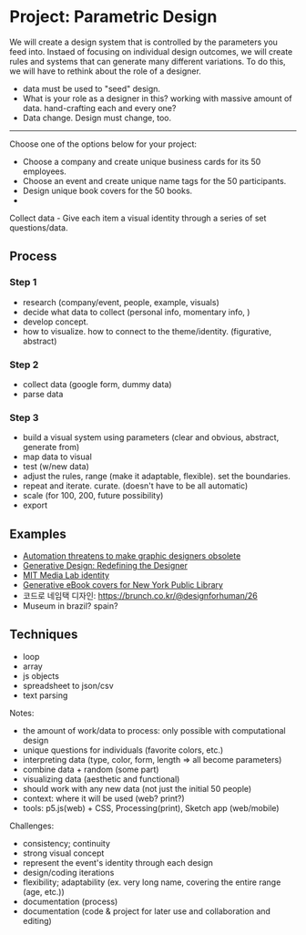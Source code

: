 # Project: Parametric Design

We will create a design system that is controlled by the parameters you feed into. Instaed of focusing on individual design outcomes, we will create rules and systems that can generate many different variations. To do this, we will have to rethink about the role of a designer.


- data must be used to "seed" design.
- What is your role as a designer in this? working with massive amount of data. hand-crafting each and every one?
- Data change. Design must change, too.

-----

Choose one of the options below for your project:
- Choose a company and create unique business cards for its 50 employees.
- Choose an event and create unique name tags for the 50 participants.
- Design unique book covers for the 50 books. 
- 

Collect data - Give each item a visual identity through a series of set questions/data.



## Process

### Step 1
- research (company/event, people, example, visuals)
- decide what data to collect (personal info, momentary info, )
- develop concept. 
- how to visualize. how to connect to the theme/identity. (figurative, abstract)

### Step 2
- collect data (google form, dummy data)
- parse data

### Step 3
- build a visual system using parameters (clear and obvious, abstract, generate from)
- map data to visual
- test (w/new data)
- adjust the rules, range (make it adaptable, flexible). set the boundaries.
- repeat and iterate. curate. (doesn't have to be all automatic)
- scale (for 100, 200, future possibility)
- export



## Examples
- [Automation threatens to make graphic designers obsolete](https://eyeondesign.aiga.org/automation-threatens-to-make-graphic-designers-obsolete/)
- [Generative Design: Redefining the Designer](https://www.commarts.com/columns/generative-design-redefining-the-designer)
- [MIT Media Lab identity](http://eroonkang.com/projects/MIT-Media-Lab-Identity/)
- [Generative eBook covers for New York Public Library](https://www.nypl.org/blog/2014/09/03/generative-ebook-covers)
- 코드로 네임택 디자인: https://brunch.co.kr/@designforhuman/26
- Museum in brazil? spain?

## Techniques
- loop
- array
- js objects
- spreadsheet to json/csv
- text parsing


Notes:
- the amount of work/data to process: only possible with computational design
- unique questions for individuals (favorite colors, etc.)
- interpreting data (type, color, form, length => all become parameters)
- combine data + random (some part)
- visualizing data (aesthetic and functional)
- should work with any new data (not just the initial 50 people)
- context: where it will be used (web? print?)
- tools: p5.js(web) + CSS, Processing(print), Sketch app (web/mobile)


Challenges:
- consistency; continuity
- strong visual concept
- represent the event's identity through each design
- design/coding iterations
- flexibility; adaptability (ex. very long name, covering the entire range (age, etc.))
- documentation (process)
- documentation (code & project for later use and collaboration and editing)


